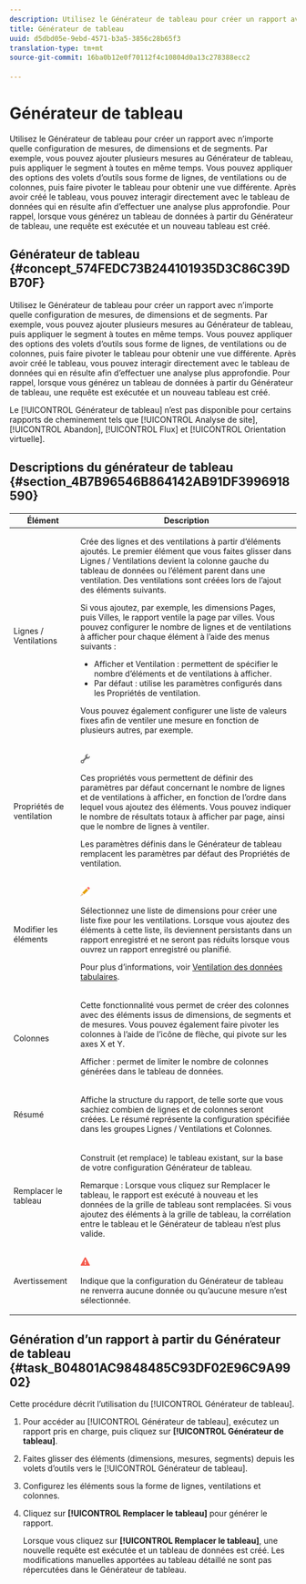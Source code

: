 ```yaml
---
description: Utilisez le Générateur de tableau pour créer un rapport avec n’importe quelle configuration de mesures, de dimensions et de segments. Par exemple, vous pouvez ajouter plusieurs mesures au Générateur de tableau, puis appliquer le segment à toutes en même temps. Vous pouvez appliquer des options des volets d’outils sous forme de lignes, de ventilations ou de colonnes, puis faire pivoter le tableau pour obtenir une vue différente. Après avoir créé le tableau, vous pouvez interagir directement avec le tableau de données qui en résulte afin d’effectuer une analyse plus approfondie. Pour rappel, lorsque vous générez un tableau de données à partir du Générateur de tableau, une requête est exécutée et un nouveau tableau est créé.
title: Générateur de tableau
uuid: d5dbd05e-9ebd-4571-b3a5-3856c28b65f3
translation-type: tm+mt
source-git-commit: 16ba0b12e0f70112f4c10804d0a13c278388ecc2

---
```



# Générateur de tableau

Utilisez le Générateur de tableau pour créer un rapport avec n’importe quelle configuration de mesures, de dimensions et de segments. Par exemple, vous pouvez ajouter plusieurs mesures au Générateur de tableau, puis appliquer le segment à toutes en même temps. Vous pouvez appliquer des options des volets d’outils sous forme de lignes, de ventilations ou de colonnes, puis faire pivoter le tableau pour obtenir une vue différente. Après avoir créé le tableau, vous pouvez interagir directement avec le tableau de données qui en résulte afin d’effectuer une analyse plus approfondie. Pour rappel, lorsque vous générez un tableau de données à partir du Générateur de tableau, une requête est exécutée et un nouveau tableau est créé.

## Générateur de tableau {#concept_574FEDC73B244101935D3C86C39DB70F}

Utilisez le Générateur de tableau pour créer un rapport avec n’importe quelle configuration de mesures, de dimensions et de segments. Par exemple, vous pouvez ajouter plusieurs mesures au Générateur de tableau, puis appliquer le segment à toutes en même temps. Vous pouvez appliquer des options des volets d’outils sous forme de lignes, de ventilations ou de colonnes, puis faire pivoter le tableau pour obtenir une vue différente. Après avoir créé le tableau, vous pouvez interagir directement avec le tableau de données qui en résulte afin d’effectuer une analyse plus approfondie. Pour rappel, lorsque vous générez un tableau de données à partir du Générateur de tableau, une requête est exécutée et un nouveau tableau est créé.

Le [!UICONTROL Générateur de tableau] n’est pas disponible pour certains rapports de cheminement tels que [!UICONTROL Analyse de site], [!UICONTROL Abandon], [!UICONTROL Flux] et [!UICONTROL Orientation virtuelle].

## Descriptions du générateur de tableau {#section_4B7B96546B864142AB91DF3996918590}

<table id="table_C11D78E62DEF48A78B50EFB8669817BC"> 
 <thead> 
  <tr> 
   <th colname="col1" class="entry"> Élément </th> 
   <th colname="col2" class="entry"> Description </th> 
  </tr> 
 </thead>
 <tbody> 
  <tr> 
   <td colname="col1"> <span class="wintitle"> Lignes / Ventilations</span> </td> 
   <td colname="col2"> <p>Crée des lignes et des ventilations à partir d’éléments ajoutés. Le premier élément que vous faites glisser dans <span class="wintitle">Lignes / Ventilations</span> devient la colonne gauche du tableau de données ou l’élément parent dans une ventilation. Des ventilations sont créées lors de l’ajout des éléments suivants. </p> <p>Si vous ajoutez, par exemple, les dimensions Pages, puis Villes, le rapport ventile la page par villes. Vous pouvez configurer le nombre de lignes et de ventilations à afficher pour chaque élément à l’aide des menus suivants : </p> 
    <ul id="ul_702F215DFB814398B8F1879EDFEC103F"> 
     <li id="li_95C4DF2B33524C94BBD2E07397393300">  <span class="uicontrol">Afficher</span> et <span class="uicontrol">Ventilation</span> : permettent de spécifier le nombre d’éléments et de ventilations à afficher. </li> 
     <li id="li_D594C7F31A094D1EA1A070B80794E006"> <span class="uicontrol"> Par défaut</span> : utilise les paramètres configurés dans les <span class="wintitle">Propriétés de ventilation</span>. </li> 
    </ul> <p>Vous pouvez également configurer une liste de valeurs fixes afin de ventiler une mesure en fonction de plusieurs autres, par exemple. </p> </td> 
  </tr> 
  <tr> 
   <td colname="col1"> <span class="wintitle"> Propriétés de ventilation</span> </td> 
   <td colname="col2"> <p><img placement="inline"  src="assets/Settings_Illustrative.png" id="image_C46860621CF94E88AF592B8660F28E57"> </img> </p> <p>Ces propriétés vous permettent de définir des paramètres par défaut concernant le nombre de lignes et de ventilations à afficher, en fonction de l’ordre dans lequel vous ajoutez des éléments. Vous pouvez indiquer le nombre de résultats totaux à afficher par page, ainsi que le nombre de lignes à ventiler. </p> <p>Les paramètres définis dans le <span class="wintitle">Générateur de tableau</span> remplacent les paramètres par défaut des <span class="wintitle">Propriétés de ventilation</span>. </p> </td> 
  </tr> 
  <tr> 
   <td colname="col1"> <span class="wintitle"> Modifier les éléments</span> </td> 
   <td colname="col2"> <p><img  src="assets/Edit_Buttcon.png" id="image_E44BCC4B0BFF453D8564047E3DA2501A"> </img> </p> <p>Sélectionnez une liste de dimensions pour créer une liste fixe pour les ventilations. Lorsque vous ajoutez des éléments à cette liste, ils deviennent persistants dans un rapport enregistré et ne seront pas réduits lorsque vous ouvrez un rapport enregistré ou planifié. </p> <p>Pour plus d’informations, voir <a href="/help/analyze/ad-hoc-analysis/c-reports-configure.md#task_29BEE0AF09DA4625B9B44BAB77D7C841"  >Ventilation des données tabulaires</a>. </p> </td> 
  </tr> 
  <tr> 
   <td colname="col1"> <span class="wintitle"> Colonnes</span> </td> 
   <td colname="col2"> <p>Cette fonctionnalité vous permet de créer des colonnes avec des éléments issus de dimensions, de segments et de mesures. Vous pouvez également faire pivoter les colonnes à l’aide de l’icône de flèche, qui pivote sur les axes X et Y. </p> <p> <span class="uicontrol"> Afficher</span> : permet de limiter le nombre de colonnes générées dans le tableau de données. </p> </td> 
  </tr> 
  <tr> 
   <td colname="col1"> <span class="wintitle"> Résumé</span> </td> 
   <td colname="col2"> <p>Affiche la structure du rapport, de telle sorte que vous sachiez combien de lignes et de colonnes seront créées. Le résumé représente la configuration spécifiée dans les groupes <span class="uicontrol">Lignes / Ventilations</span> et <span class="uicontrol">Colonnes</span>. </p> </td> 
  </tr> 
  <tr> 
   <td colname="col1"> <span class="wintitle"> Remplacer le tableau</span> </td> 
   <td colname="col2"> <p>Construit (et remplace) le tableau existant, sur la base de votre configuration <span class="wintitle">Générateur de tableau</span>. </p> <p>Remarque : Lorsque vous cliquez sur <span class="uicontrol">Remplacer le tableau</span>, le rapport est exécuté à nouveau et les données de la grille de tableau sont remplacées. Si vous ajoutez des éléments à la grille de tableau, la corrélation entre le tableau et le <span class="wintitle">Générateur de tableau</span> n’est plus valide. </p> </td> 
  </tr> 
  <tr> 
   <td colname="col1"> Avertissement </td> 
   <td colname="col2"> <p><img id="image_619E1068C6084D41853DA3DD6B85DFC9"  src="assets/AlertRed_Illustrative.png" placement="inline" /> </p> <p>Indique que la configuration du <span class="wintitle">Générateur de tableau</span> ne renverra aucune donnée ou qu’aucune mesure n’est sélectionnée. </p> </td> 
  </tr> 
 </tbody> 
</table>

## Génération d’un rapport à partir du Générateur de tableau {#task_B04801AC9848485C93DF02E96C9A9902}

Cette procédure décrit l’utilisation du [!UICONTROL Générateur de tableau].

<!-- 

t_table_builder.xml

 -->

1. Pour accéder au [!UICONTROL Générateur de tableau], exécutez un rapport pris en charge, puis cliquez sur **[!UICONTROL Générateur de tableau]**.
1. Faites glisser des éléments (dimensions, mesures, segments) depuis les volets d’outils vers le [!UICONTROL Générateur de tableau].
1. Configurez les éléments sous la forme de lignes, ventilations et colonnes.
1. Cliquez sur **[!UICONTROL Remplacer le tableau]** pour générer le rapport.

   Lorsque vous cliquez sur **[!UICONTROL Remplacer le tableau]**, une nouvelle requête est exécutée et un tableau de données est créé. Les modifications manuelles apportées au tableau détaillé ne sont pas répercutées dans le Générateur de tableau.

